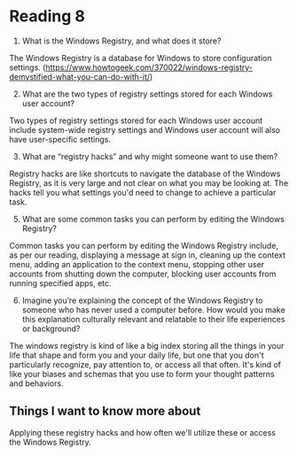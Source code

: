 # Reading 8

1. What is the Windows Registry, and what does it store?

The Windows Registry is a database for Windows to store configuration settings. (https://www.howtogeek.com/370022/windows-registry-demystified-what-you-can-do-with-it/)

2. What are the two types of registry settings stored for each Windows user account?

Two types of registry settings stored for each Windows user account include system-wide registry settings and Windows user account will also have user-specific settings.

3. What are “registry hacks” and why might someone want to use them?

Registry hacks are like shortcuts to navigate the database of the Windows Registry, as it is very large and not clear on what you may be looking at.  The hacks tell you what settings you'd need to change to achieve a particular task.

5. What are some common tasks you can perform by editing the Windows Registry?

Common tasks you can perform by editing the Windows Registry include, as per our reading, displaying a message at sign in, cleaning up the context menu, adding an application to the context menu, stopping other user accounts from shutting down the computer, blocking user accounts from running specified apps, etc.

6. Imagine you’re explaining the concept of the Windows Registry to someone who has never used a computer before. How would you make this explanation culturally relevant and relatable to their life experiences or background?

The windows registry is kind of like a big index storing all the things in your life that shape and form you and your daily life, but one that you don't particularly recognize, pay attention to, or access all that often.  It's kind of like your biases and schemas that you use to form your thought patterns and behaviors.  

## Things I want to know more about
Applying these registry hacks and how often we'll utilize these or access the Windows Registry.
